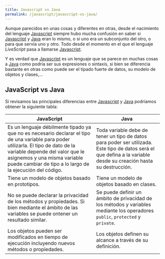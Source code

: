 ```yaml
---
title: Javascript vs Java
permalink: /javascript/javascript-vs-java/
---
```



Aunque parecidos en unas cosas y diferentes en otras, desde el nacimiento del lenguaje [Javascript][Javascript] siempre hubo mucha confusión en saber si [Javascript][Javascript] y [Java][Java] eran lo mismo, o si uno era un subconjunto del otro, o para que servía uno y otro. Todo desde el momento en el que el lenguaje *LiveScript* pasa a llamarse [Javascript][Javascript].

Y es verdad que [Javascript][Javascript] es un lenguaje que se parece en muchas cosas a [Java][Java] como podría ser sus expresiones o sintaxis, si bien se diferencia bastante en otras como puede ser el tipado fuerte de datos, su modelo de objetos y clases,...


## JavaScript vs Java

Si revisamos las principales diferencias entre [Javascript][Javascript] y [Java][Java] podríamos obtener la siguiente tabla:

|JavaScript|Java
|--|--
|Es un lenguaje débilmente tipado ya que no es necesario declarar el tipo de una variable para poder utilizarla. El tipo de dato de la variable depende del valor que le asignemos y una misma variable puede cambiar de tipo a lo largo de la ejecución del código.|Toda variable debe de tener un tipo de datos para poder ser utilizada. Este tipo de datos será el que defina a la variable desde su creación hasta su destrucción.
|Tiene un modelo de objetos basado en prototipos.|Tiene un modelo de objetos basado en clases.
|No se puede declarar la privacidad de los métodos y propiedades. Si bien mediante el ámbito de las variables se puede ontener un resultado similar.|Se puede definir un ámbito de privacidad de los métodos y variables mediante los operadores `public`, `protected` y `private`.
|Los objetos pueden ser modificados en tiempo de ejecución incluyendo nuevos métodos o propiedades.|Los objetos definen su alcance a través de su definición.



[JavaScript]: {{site.url}}/javascript/
[Java]: {{site.url}}/java
